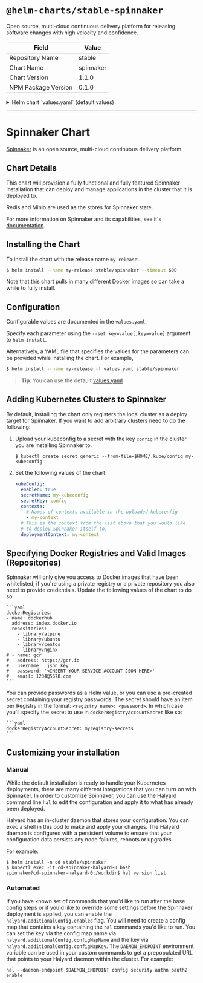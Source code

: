 # `@helm-charts/stable-spinnaker`

Open source, multi-cloud continuous delivery platform for releasing software changes with high velocity and confidence.

| Field               | Value     |
| ------------------- | --------- |
| Repository Name     | stable    |
| Chart Name          | spinnaker |
| Chart Version       | 1.1.0     |
| NPM Package Version | 0.1.0     |

<details>

<summary>Helm chart `values.yaml` (default values)</summary>

```yaml
halyard:
  spinnakerVersion: 1.9.1
  image:
    repository: gcr.io/spinnaker-marketplace/halyard
    tag: 1.9.1
  # Provide a config map with Hal commands that will be run the core config (storage)
  # The config map should contain a script in the config.sh key
  additionalConfig:
    enabled: false
    configMapName: my-halyard-config
    configMapKey: config.sh

# Define which registries and repositories you want available in your
# Spinnaker pipeline definitions
# For more info visit:
#   https://www.spinnaker.io/setup/providers/docker-registry/

# Configure your Docker registries here
dockerRegistries:
  - name: dockerhub
    address: index.docker.io
    repositories:
      - library/alpine
      - library/ubuntu
      - library/centos
      - library/nginx
# - name: gcr
#   address: https://gcr.io
#   username: _json_key
#   password: '<INSERT YOUR SERVICE ACCOUNT JSON HERE>'
#   email: 1234@5678.com

# If you don't want to put your passwords into a values file
# you can use a pre-created secret instead of putting passwords
# (specify secret name in below `dockerRegistryAccountSecret`)
# per account above with data in the format:
# <name>: <password>

# dockerRegistryAccountSecret: myregistry-secrets

kubeConfig:
  # Use this when you want to register arbitrary clusters with Spinnaker
  # Upload your ~/kube/.config to a secret
  enabled: false
  secretName: my-kubeconfig
  secretKey: config
  # List of contexts from the kubeconfig to make available to Spinnaker
  contexts:
    - default
  deploymentContext: default

# Change this if youd like to expose Spinnaker outside the cluster
ingress:
  enabled: false
  # host: spinnaker.example.org
  # annotations:
  # ingress.kubernetes.io/ssl-redirect: 'true'
  # kubernetes.io/ingress.class: nginx
  # kubernetes.io/tls-acme: "true"
  # tls:
  #  - secretName: -tls
  #    hosts:
  #      - domain.com

# spinnakerFeatureFlags is a list of Spinnaker feature flags to enable
# Ref: https://www.spinnaker.io/reference/halyard/commands/#hal-config-features-edit
# spinnakerFeatureFlags:
#   - artifacts
#   - pipeline-templates
spinnakerFeatureFlags:
  - artifacts
  - jobs

# Node labels for pod assignment
# Ref: https://kubernetes.io/docs/user-guide/node-selection/
# nodeSelector to provide to each of the Spinnaker components
nodeSelector: {}

# Redis password to use for the in-cluster redis service
# Redis is not exposed publically
redis:
  password: password
  nodeSelector: {}
  cluster:
    enabled: false
# Uncomment if you don't want to create a PVC for redis
#  master:
#    persistence:
#      enabled: false

# Minio access/secret keys for the in-cluster S3 usage
# Minio is not exposed publically
minio:
  enabled: true
  imageTag: RELEASE.2018-06-09T02-18-09Z
  serviceType: ClusterIP
  accessKey: spinnakeradmin
  secretKey: spinnakeradmin
  bucket: 'spinnaker'
  nodeSelector: {}
# Uncomment if you don't want to create a PVC for minio
#  persistence:
#    enabled: false

gcs:
  enabled: false
  project: my-project-name
  bucket: '<GCS-BUCKET-NAME>'
  jsonKey: '<INSERT CLOUD STORAGE JSON HERE>'

s3:
  enabled: false
  bucket: '<S3-BUCKET-NAME>'
  # rootFolder: "front50"
  # region: "us-east-1"
  # endpoint: ""
  # accessKey: ""
  # secretKey: ""

rbac:
  # Specifies whether RBAC resources should be created
  create: true

serviceAccount:
  # Specifies whether a ServiceAccount should be created
  create: true
  # The name of the ServiceAccounts to use.
  # If left blank it is auto-generated from the fullname of the release
  halyardName:
  spinnakerName:
```

</details>

---

# Spinnaker Chart

[Spinnaker](http://spinnaker.io/) is an open source, multi-cloud continuous delivery platform.

## Chart Details

This chart will provision a fully functional and fully featured Spinnaker installation
that can deploy and manage applications in the cluster that it is deployed to.

Redis and Minio are used as the stores for Spinnaker state.

For more information on Spinnaker and its capabilities, see it's [documentation](http://www.spinnaker.io/docs).

## Installing the Chart

To install the chart with the release name `my-release`:

```bash
$ helm install --name my-release stable/spinnaker --timeout 600
```

Note that this chart pulls in many different Docker images so can take a while to fully install.

## Configuration

Configurable values are documented in the `values.yaml`.

Specify each parameter using the `--set key=value[,key=value]` argument to `helm install`.

Alternatively, a YAML file that specifies the values for the parameters can be provided while installing the chart. For example,

```bash
$ helm install --name my-release -f values.yaml stable/spinnaker
```

> **Tip**: You can use the default [values.yaml](values.yaml)

## Adding Kubernetes Clusters to Spinnaker

By default, installing the chart only registers the local cluster as a deploy target
for Spinnaker. If you want to add arbitrary clusters need to do the following:

1. Upload your kubeconfig to a secret with the key `config` in the cluster you are installing Spinnaker to.

   ```shell
   $ kubectl create secret generic --from-file=$HOME/.kube/config my-kubeconfig
   ```

1. Set the following values of the chart:

   ```yaml
   kubeConfig:
     enabled: true
     secretName: my-kubeconfig
     secretKey: config
     contexts:
       # Names of contexts available in the uploaded kubeconfig
       - my-context
     # This is the context from the list above that you would like
     # to deploy Spinnaker itself to.
     deploymentContext: my-context
   ```

## Specifying Docker Registries and Valid Images (Repositories)

Spinnaker will only give you access to Docker images that have been whitelisted, if you're using a private registry or a private repository you also need to provide credentials. Update the following values of the chart to do so:

    ```yaml
    dockerRegistries:
    - name: dockerhub
      address: index.docker.io
      repositories:
        - library/alpine
        - library/ubuntu
        - library/centos
        - library/nginx
    # - name: gcr
    #   address: https://gcr.io
    #   username: _json_key
    #   password: '<INSERT YOUR SERVICE ACCOUNT JSON HERE>'
    #   email: 1234@5678.com
    ```

You can provide passwords as a Helm value, or you can use a pre-created secret containing your registry passwords. The secret should have an item per Registry in the format: `<registry name>: <password>`. In which case you'll specify the secret to use in `dockerRegistryAccountSecret` like so:

    ```yaml
    dockerRegistryAccountSecret: myregistry-secrets
    ```

## Customizing your installation

### Manual

While the default installation is ready to handle your Kubernetes deployments, there are
many different integrations that you can turn on with Spinnaker. In order to customize
Spinnaker, you can use the [Halyard](https://www.spinnaker.io/reference/halyard/) command line `hal`
to edit the configuration and apply it to what has already been deployed.

Halyard has an in-cluster daemon that stores your configuration. You can exec a shell in this pod to
make and apply your changes. The Halyard daemon is configured with a persistent volume to ensure that
your configuration data persists any node failures, reboots or upgrades.

For example:

```shell
$ helm install -n cd stable/spinnaker
$ kubectl exec -it cd-spinnaker-halyard-0 bash
spinnaker@cd-spinnaker-halyard-0:/workdir$ hal version list
```

### Automated

If you have known set of commands that you'd like to run after the base config steps or if
you'd like to override some settings before the Spinnaker deployment is applied, you can enable
the `halyard.additionalConfig.enabled` flag. You will need to create a config map that contains a key
containing the `hal` commands you'd like to run. You can set the key via the config map name via `halyard.additionalConfig.configMapName` and the key via `halyard.additionalConfig.configMapKey`. The `DAEMON_ENDPOINT` environment variable can be used in your custom commands to
get a prepopulated URL that points to your Halyard daemon within the cluster. For example:

```shell
hal --daemon-endpoint $DAEMON_ENDPOINT config security authn oauth2 enable
```
